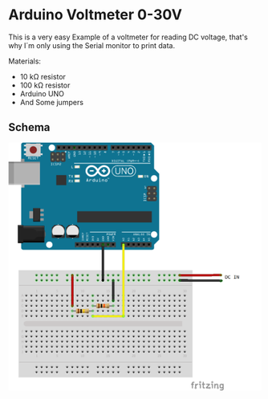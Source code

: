 # Arduino Voltmeter 0-30V
This is a very easy Example of a voltmeter for reading DC voltage, that's why I´m only using the Serial monitor to print data.

Materials:
* 10 kΩ resistor
* 100 kΩ resistor
* Arduino UNO
* And Some jumpers

## Schema

![Voltmeter Schema](https://github.com/homsdev/Arduino-0_30Voltmeter/blob/main/Schema.png)
